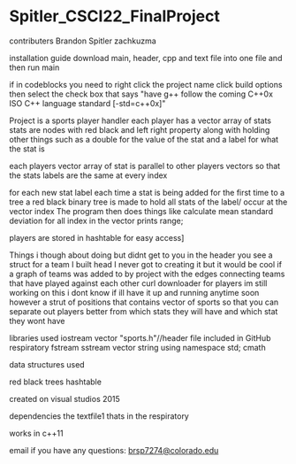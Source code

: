 # Spitler_CSCI22_FinalProject

contributers
Brandon Spitler
zachkuzma

installation guide
download main, header, cpp and text file into one file and then run main

if in codeblocks you need to right click the project name click build options then select the check box that says "have g++ follow the coming C++0x ISO C++ language standard [-std=c++0x]"

Project is a sports player handler
each player has a vector array of stats
stats are nodes with red black and left right property along with holding other things such as a double for the value of the stat and a label for what the stat is

each players vector array of stat is parallel to other players vectors so that the stats labels are the same at every index

for each new stat label each time a stat is being added for the first time to a tree a red black binary tree is made to hold all stats of the label/ occur at the vector index
The program then does things like calculate mean standard deviation for all index in the vector prints range; 

players are stored in hashtable for easy access]

Things i though about doing but didnt get to you
in the header you see a struct for a team I built head I never got to creating it but it would be cool if a graph of teams was added to by project with the edges connecting teams that have played against each other
curl downloader for players im still working on this i dont know if ill have it up and running anytime soon however
a strut of positions that contains vector of sports so that you can separate out players better from which stats they will have and which stat they wont have

libraries used
iostream
vector
"sports.h"//header file included in GitHub respiratory
fstream
sstream
vector
string
using namespace std;
cmath

data structures used

red black trees
hashtable

created on visual studios 2015

dependencies
the textfile1 thats in the respiratory

works in c++11

email if you have any questions:
brsp7274@colorado.edu
